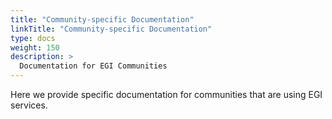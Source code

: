 ```yaml
---
title: "Community-specific Documentation"
linkTitle: "Community-specific Documentation"
type: docs
weight: 150
description: >
  Documentation for EGI Communities
---
```


Here we provide specific documentation for communities that are using EGI services.
